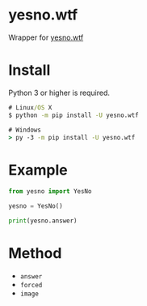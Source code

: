 # yesno.wtf
Wrapper for [yesno.wtf](https://yesno.wtf/)

# Install
Python 3 or higher is required.    
```cmd
# Linux/OS X
$ python -m pip install -U yesno.wtf

# Windows
> py -3 -m pip install -U yesno.wtf
```    

# Example 
```py
from yesno import YesNo

yesno = YesNo()

print(yesno.answer)
```

# Method
- `answer`
- `forced`
- `image`
